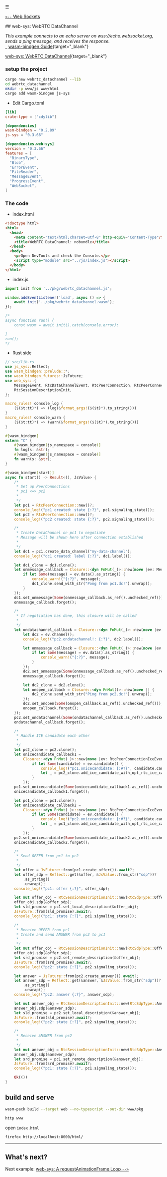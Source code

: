 
<div class="navbar"><a class="openbtn" onclick="openNav()">&#9776;</a></div>

[`<--` Web Sockets](./015.websockets.html)

<main>
## web-sys: WebRTC DataChannel

*This example connects to an echo server on wss://echo.websocket.org, sends a ping message, and receives the response.*  
   _ [wasm-bindgen Guide](https://rustwasm.github.io/wasm-bindgen/examples/webrtc_datachannel.html){target="_blank"}

[web-sys: WebRTC DataChannel](https://github.com/rustwasm/wasm-bindgen/tree/master/examples/webrtc_datachannel){target="_blank"}


### setup the project

```sh
cargo new webrtc_datachannel --lib
cd webrtc_datachannel
mkdir -p www/js www/html
cargo add wasm-bindgen js-sys
```

- Edit Cargo.toml

```toml
[lib]
crate-type = ["cdylib"]

[dependencies]
wasm-bindgen = "0.2.89"
js-sys = "0.3.66"

[dependencies.web-sys]
version = "0.3.66"
features = [
  "BinaryType",
  "Blob",
  "ErrorEvent",
  "FileReader",
  "MessageEvent",
  "ProgressEvent",
  "WebSocket",
]
```
### The code

- index.html

```html
<!doctype html>
<html>
  <head>
    <meta content="text/html;charset=utf-8" http-equiv="Content-Type"/>
    <title>WebRTC DataChannel: nobundle</title>
  </head>
  <body>
    <p>Open DevTools and check the Console.</p>
    <script type="module" src="../js/index.js"></script>
  </body>
</html>
```
- index.js

```js
import init from '../pkg/webrtc_datachannel.js';

window.addEventListener('load', async () => {
    await init('../pkg/webrtc_datachannel.wasm');
});

/*
async function run() {
    const wasm = await init().catch(console.error);

}
run();
*/
```

- Rust side

```rust
// src/lib.rs
use js_sys::Reflect;
use wasm_bindgen::prelude::*;
use wasm_bindgen_futures::JsFuture;
use web_sys::{
    MessageEvent, RtcDataChannelEvent, RtcPeerConnection, RtcPeerConnectionIceEvent, RtcSdpType,
    RtcSessionDescriptionInit,
};

macro_rules! console_log {
    ($($t:tt)*) => (log(&format_args!($($t)*).to_string()))
}
macro_rules! console_warn {
    ($($t:tt)*) => (warn(&format_args!($($t)*).to_string()))
}

#[wasm_bindgen]
extern "C" {
    #[wasm_bindgen(js_namespace = console)]
    fn log(s: &str);
    #[wasm_bindgen(js_namespace = console)]
    fn warn(s: &str);
}

#[wasm_bindgen(start)]
async fn start() -> Result<(), JsValue> {
    /*
     * Set up PeerConnections
     * pc1 <=> pc2
     *
     */
    let pc1 = RtcPeerConnection::new()?;
    console_log!("pc1 created: state {:?}", pc1.signaling_state());
    let pc2 = RtcPeerConnection::new()?;
    console_log!("pc2 created: state {:?}", pc2.signaling_state());

    /*
     * Create DataChannel on pc1 to negotiate
     * Message will be shown here after connection established
     *
     */
    let dc1 = pc1.create_data_channel("my-data-channel");
    console_log!("dc1 created: label {:?}", dc1.label());

    let dc1_clone = dc1.clone();
    let onmessage_callback = Closure::<dyn FnMut(_)>::new(move |ev: MessageEvent| {
        if let Some(message) = ev.data().as_string() {
            console_warn!("{:?}", message);
            dc1_clone.send_with_str("Pong from pc1.dc!").unwrap();
        }
    });
    dc1.set_onmessage(Some(onmessage_callback.as_ref().unchecked_ref()));
    onmessage_callback.forget();

    /*
     * If negotiation has done, this closure will be called
     *
     */
    let ondatachannel_callback = Closure::<dyn FnMut(_)>::new(move |ev: RtcDataChannelEvent| {
        let dc2 = ev.channel();
        console_log!("pc2.ondatachannel!: {:?}", dc2.label());

        let onmessage_callback = Closure::<dyn FnMut(_)>::new(move |ev: MessageEvent| {
            if let Some(message) = ev.data().as_string() {
                console_warn!("{:?}", message);
            }
        });
        dc2.set_onmessage(Some(onmessage_callback.as_ref().unchecked_ref()));
        onmessage_callback.forget();

        let dc2_clone = dc2.clone();
        let onopen_callback = Closure::<dyn FnMut()>::new(move || {
            dc2_clone.send_with_str("Ping from pc2.dc!").unwrap();
        });
        dc2.set_onopen(Some(onopen_callback.as_ref().unchecked_ref()));
        onopen_callback.forget();
    });
    pc2.set_ondatachannel(Some(ondatachannel_callback.as_ref().unchecked_ref()));
    ondatachannel_callback.forget();

    /*
     * Handle ICE candidate each other
     *
     */
    let pc2_clone = pc2.clone();
    let onicecandidate_callback1 =
        Closure::<dyn FnMut(_)>::new(move |ev: RtcPeerConnectionIceEvent| {
            if let Some(candidate) = ev.candidate() {
                console_log!("pc1.onicecandidate: {:#?}", candidate.candidate());
                let _ = pc2_clone.add_ice_candidate_with_opt_rtc_ice_candidate(Some(&candidate));
            }
        });
    pc1.set_onicecandidate(Some(onicecandidate_callback1.as_ref().unchecked_ref()));
    onicecandidate_callback1.forget();

    let pc1_clone = pc1.clone();
    let onicecandidate_callback2 =
        Closure::<dyn FnMut(_)>::new(move |ev: RtcPeerConnectionIceEvent| {
            if let Some(candidate) = ev.candidate() {
                console_log!("pc2.onicecandidate: {:#?}", candidate.candidate());
                let _ = pc1_clone.add_ice_candidate_with_opt_rtc_ice_candidate(Some(&candidate));
            }
        });
    pc2.set_onicecandidate(Some(onicecandidate_callback2.as_ref().unchecked_ref()));
    onicecandidate_callback2.forget();

    /*
     * Send OFFER from pc1 to pc2
     *
     */
    let offer = JsFuture::from(pc1.create_offer()).await?;
    let offer_sdp = Reflect::get(&offer, &JsValue::from_str("sdp"))?
        .as_string()
        .unwrap();
    console_log!("pc1: offer {:?}", offer_sdp);

    let mut offer_obj = RtcSessionDescriptionInit::new(RtcSdpType::Offer);
    offer_obj.sdp(&offer_sdp);
    let sld_promise = pc1.set_local_description(&offer_obj);
    JsFuture::from(sld_promise).await?;
    console_log!("pc1: state {:?}", pc1.signaling_state());

    /*
     * Receive OFFER from pc1
     * Create and send ANSWER from pc2 to pc1
     *
     */
    let mut offer_obj = RtcSessionDescriptionInit::new(RtcSdpType::Offer);
    offer_obj.sdp(&offer_sdp);
    let srd_promise = pc2.set_remote_description(&offer_obj);
    JsFuture::from(srd_promise).await?;
    console_log!("pc2: state {:?}", pc2.signaling_state());

    let answer = JsFuture::from(pc2.create_answer()).await?;
    let answer_sdp = Reflect::get(&answer, &JsValue::from_str("sdp"))?
        .as_string()
        .unwrap();
    console_log!("pc2: answer {:?}", answer_sdp);

    let mut answer_obj = RtcSessionDescriptionInit::new(RtcSdpType::Answer);
    answer_obj.sdp(&answer_sdp);
    let sld_promise = pc2.set_local_description(&answer_obj);
    JsFuture::from(sld_promise).await?;
    console_log!("pc2: state {:?}", pc2.signaling_state());

    /*
     * Receive ANSWER from pc2
     *
     */
    let mut answer_obj = RtcSessionDescriptionInit::new(RtcSdpType::Answer);
    answer_obj.sdp(&answer_sdp);
    let srd_promise = pc1.set_remote_description(&answer_obj);
    JsFuture::from(srd_promise).await?;
    console_log!("pc1: state {:?}", pc1.signaling_state());

    Ok(())
}

```

## build and serve

```sh
wasm-pack build --target web --no-typescript --out-dir www/pkg

http www
```

open `index.html`

```sh
firefox http://localhost:8000/html/
```
---

## What's next?

Next example: [ web-sys: A requestAnimationFrame Loop `-->`](./017.request-animation-frame.html)

</main>
<script src="https://lerina.github.io/js/toc.js"></script>
<script>
let anchor= document.createElement('a');
anchor.href="javascript:closeNav()"; //void(0)"; //anchor[0].onclick = closeNav();
anchor.className = "closebtn";  
anchor.innerHTML="&times;";
document.getElementById("TOC").prepend(anchor);

let navCrumbs= document.createElement('div');
navCrumbs.className = "hover-nav";
navCrumbs.innerHTML = `
<div class="hover-nav">
<ul>
<li><a href="../../../../index.html">⇦ home</a></li>
<li><a href="../index.html">hello_world</a></li>
</ul>
</div>`;
document.getElementById("TOC").prepend(navCrumbs); 
</script>
